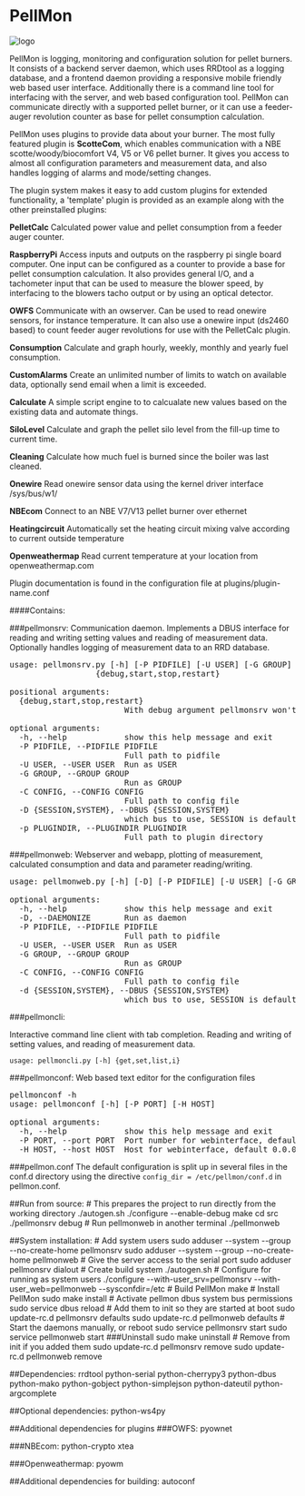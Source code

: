 PellMon
=======
![logo](https://raw.github.com/motoz/PellMon/master/src/Pellmonweb/media/img/favicon-160x160.png)

PellMon is logging, monitoring and configuration solution for pellet burners. It consists of a backend server daemon, which
uses RRDtool as a logging database, and a frontend daemon providing a responsive mobile friendly web based user interface. 
Additionally there is a command line tool for interfacing with the server, and web based configuration tool.
PellMon can communicate directly with a supported pellet burner, or it can use a feeder-auger revolution counter as
base for pellet consumption calculation.

PellMon uses plugins to provide data about your burner. The most fully featured plugin is **ScotteCom**, which enables communication 
with a NBE scotte/woody/biocomfort V4, V5 or V6 pellet burner. It gives you access to almost all configuration parameters 
and measurement data, and also handles logging of alarms and mode/setting changes.

The plugin system makes it easy to add custom plugins for extended functionality, a 'template' plugin is provided as an example
along with the other preinstalled plugins:

**PelletCalc** Calculated power value and pellet consumption from a feeder auger counter.

**RaspberryPi** Access inputs and outputs on the raspberry pi single board computer. One input can be configured
as a counter to provide a base for pellet consumption calculation. It also provides general I/O, and a tachometer input that can be used
to measure the blower speed, by interfacing to the blowers tacho output or by using an optical detector.

**OWFS** Communicate with an owserver. Can be used to read onewire sensors, for instance temperature. It can also use a 
onewire input (ds2460 based) to count feeder auger revolutions for use with the PelletCalc plugin. 

**Consumption** Calculate and graph hourly, weekly, monthly and yearly fuel consumption.

**CustomAlarms** Create an unlimited number of limits to watch on available data, optionally send email when a limit is exceeded.

**Calculate** A simple script engine to to calcualate new values based on the existing data and automate things.

**SiloLevel** Calculate and graph the pellet silo level from the fill-up time to current time.

**Cleaning** Calculate how much fuel is burned since the boiler was last cleaned.

**Onewire** Read onewire sensor data using the kernel driver interface /sys/bus/w1/

**NBEcom** Connect to an NBE V7/V13 pellet burner over ethernet

**Heatingcircuit** Automatically set the heating circuit mixing valve according to current outside temperature

**Openweathermap** Read current temperature at your location from openweathermap.com

Plugin documentation is found in the configuration file at plugins/plugin-name.conf

####Contains:

###pellmonsrv:
Communication daemon. Implements a DBUS interface for reading and writing setting values and reading of measurement data. Optionally handles logging of measurement data to an RRD database. 
<pre>
usage: pellmonsrv.py [-h] [-P PIDFILE] [-U USER] [-G GROUP] [-C CONFIG] [-D {SESSION,SYSTEM}] [-p PLUGINDIR]
                  {debug,start,stop,restart}

positional arguments:
  {debug,start,stop,restart}
                        With debug argument pellmonsrv won't daemonize

optional arguments:
  -h, --help            show this help message and exit
  -P PIDFILE, --PIDFILE PIDFILE
                        Full path to pidfile
  -U USER, --USER USER  Run as USER
  -G GROUP, --GROUP GROUP
                        Run as GROUP
  -C CONFIG, --CONFIG CONFIG
                        Full path to config file
  -D {SESSION,SYSTEM}, --DBUS {SESSION,SYSTEM}
                        which bus to use, SESSION is default
  -p PLUGINDIR, --PLUGINDIR PLUGINDIR
                        Full path to plugin directory
</pre>

###pellmonweb:
Webserver and webapp, plotting of measurement, calculated consumption and data and parameter reading/writing.
<pre>
usage: pellmonweb.py [-h] [-D] [-P PIDFILE] [-U USER] [-G GROUP] [-C CONFIG] [-d {SESSION,SYSTEM}]

optional arguments:
  -h, --help            show this help message and exit
  -D, --DAEMONIZE       Run as daemon
  -P PIDFILE, --PIDFILE PIDFILE
                        Full path to pidfile
  -U USER, --USER USER  Run as USER
  -G GROUP, --GROUP GROUP
                        Run as GROUP
  -C CONFIG, --CONFIG CONFIG
                        Full path to config file
  -d {SESSION,SYSTEM}, --DBUS {SESSION,SYSTEM}
                        which bus to use, SESSION is default
</pre>
###pellmoncli:

Interactive command line client with tab completion. Reading and writing of setting values, and reading of measurement data.

    usage: pellmoncli.py [-h] {get,set,list,i}

###pellmonconf:
Web based text editor for the configuration files
<pre>
pellmonconf -h
usage: pellmonconf [-h] [-P PORT] [-H HOST]

optional arguments:
  -h, --help            show this help message and exit
  -P PORT, --port PORT  Port number for webinterface, default 8083
  -H HOST, --host HOST  Host for webinterface, default 0.0.0.0
</pre>

###pellmon.conf
The default configuration is split up in several files in the conf.d directory using the directive `config_dir = /etc/pellmon/conf.d` in pellmon.conf.

##Run from source:
    # This prepares the project to run directly from the working directory
    ./autogen.sh
    ./configure --enable-debug
    make
    cd src
    ./pellmonsrv debug
    # Run pellmonweb in another terminal
    ./pellmonweb

##System installation:
    # Add system users
    sudo adduser --system --group --no-create-home pellmonsrv
    sudo adduser --system --group --no-create-home pellmonweb
    # Give the server access to the serial port
    sudo adduser pellmonsrv dialout
    # Create build system
    ./autogen.sh
    # Configure for running as system users
    ./configure --with-user_srv=pellmonsrv --with-user_web=pellmonweb --sysconfdir=/etc
    # Build PellMon
    make
    # Install PellMon
    sudo make install
    # Activate pellmon dbus system bus permissions
    sudo service dbus reload
    # Add them to init so they are started at boot
    sudo update-rc.d pellmonsrv defaults
    sudo update-rc.d pellmonweb defaults
    # Start the daemons manually, or reboot
    sudo service pellmonsrv start
    sudo service pellmonweb start
###Uninstall
    sudo make uninstall
    # Remove from init if you added them
    sudo update-rc.d pellmonsrv remove
    sudo update-rc.d pellmonweb remove

##Dependencies:
    rrdtool python-serial python-cherrypy3 python-dbus python-mako python-gobject python-simplejson python-dateutil python-argcomplete

##Optional dependencies:
    python-ws4py

##Additional dependencies for plugins
###OWFS:
    pyownet

###NBEcom:
    python-crypto xtea

###Openweathermap:
    pyowm

##Additional dependencies for building:
    autoconf

